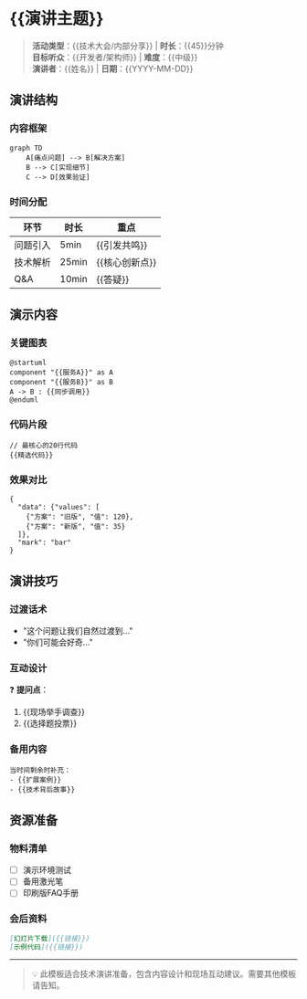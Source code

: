 # {{演讲主题}}

> **活动类型**：{{技术大会/内部分享}} | **时长**：{{45}}分钟  
> **目标听众**：{{开发者/架构师}} | **难度**：{{中级}}  
> **演讲者**：{{姓名}} | **日期**：{{YYYY-MM-DD}}  

## 演讲结构
### 内容框架
```mermaid
graph TD
    A[痛点问题] --> B[解决方案]
    B --> C[实现细节]
    C --> D[效果验证]
```

### 时间分配
| 环节 | 时长 | 重点 |
|------|------|------|
| 问题引入 | 5min | {{引发共鸣}} |
| 技术解析 | 25min | {{核心创新点}} |
| Q&A | 10min | {{答疑}} |

## 演示内容
### 关键图表
```plantuml
@startuml
component "{{服务A}}" as A
component "{{服务B}}" as B
A -> B : {{同步调用}}
@enduml
```

### 代码片段
```{{语言}}
// 最核心的20行代码
{{精选代码}}
```

### 效果对比
```vega-lite
{
  "data": {"values": [
    {"方案": "旧版", "值": 120},
    {"方案": "新版", "值": 35}
  ]},
  "mark": "bar"
}
```

## 演讲技巧
### 过渡话术
- "这个问题让我们自然过渡到..."
- "你们可能会好奇..."

### 互动设计
❓ **提问点**：  
1. {{现场举手调查}}  
2. {{选择题投票}}  

### 备用内容
```text
当时间剩余时补充：
- {{扩展案例}}
- {{技术背后故事}}
```

## 资源准备
### 物料清单
- [ ] 演示环境测试
- [ ] 备用激光笔
- [ ] 印刷版FAQ手册

### 会后资料
```markdown
[幻灯片下载]({{链接}})
[示例代码]({{链接}})
```

---
> 💡 此模板适合技术演讲准备，包含内容设计和现场互动建议。需要其他模板请告知。

